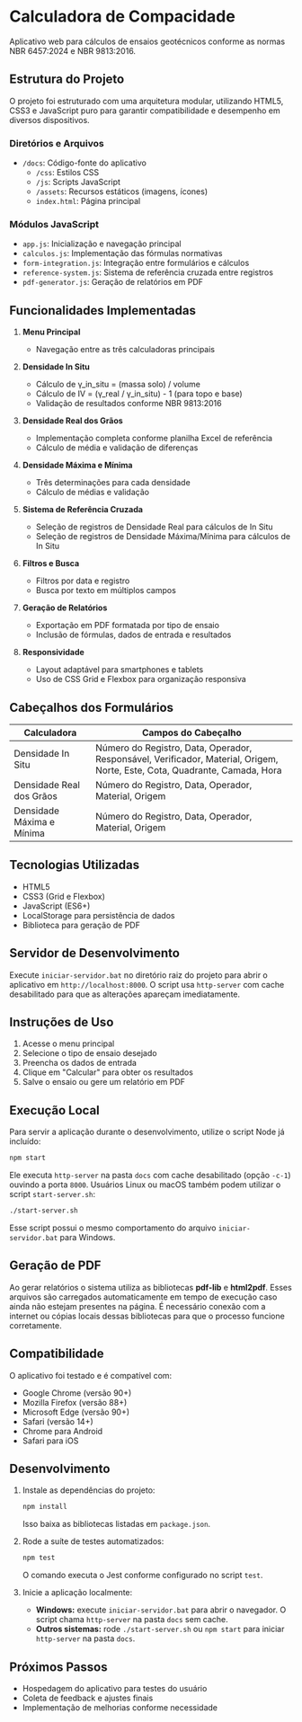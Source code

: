 # Calculadora de Compacidade

Aplicativo web para cálculos de ensaios geotécnicos conforme as normas NBR 6457:2024 e NBR 9813:2016.

## Estrutura do Projeto

O projeto foi estruturado com uma arquitetura modular, utilizando HTML5, CSS3 e JavaScript puro para garantir compatibilidade e desempenho em diversos dispositivos.

### Diretórios e Arquivos

- `/docs`: Código-fonte do aplicativo
  - `/css`: Estilos CSS
  - `/js`: Scripts JavaScript
  - `/assets`: Recursos estáticos (imagens, ícones)
  - `index.html`: Página principal

### Módulos JavaScript

- `app.js`: Inicialização e navegação principal
- `calculos.js`: Implementação das fórmulas normativas
- `form-integration.js`: Integração entre formulários e cálculos
- `reference-system.js`: Sistema de referência cruzada entre registros
- `pdf-generator.js`: Geração de relatórios em PDF

## Funcionalidades Implementadas

1. **Menu Principal**
   - Navegação entre as três calculadoras principais

2. **Densidade In Situ**
   - Cálculo de γ_in_situ = (massa solo) / volume
   - Cálculo de IV = (γ_real / γ_in_situ) - 1 (para topo e base)
   - Validação de resultados conforme NBR 9813:2016

3. **Densidade Real dos Grãos**
   - Implementação completa conforme planilha Excel de referência
   - Cálculo de média e validação de diferenças

4. **Densidade Máxima e Mínima**
   - Três determinações para cada densidade
   - Cálculo de médias e validação

5. **Sistema de Referência Cruzada**
   - Seleção de registros de Densidade Real para cálculos de In Situ
   - Seleção de registros de Densidade Máxima/Mínima para cálculos de In Situ

6. **Filtros e Busca**
   - Filtros por data e registro
   - Busca por texto em múltiplos campos

7. **Geração de Relatórios**
   - Exportação em PDF formatada por tipo de ensaio
   - Inclusão de fórmulas, dados de entrada e resultados

8. **Responsividade**
   - Layout adaptável para smartphones e tablets
   - Uso de CSS Grid e Flexbox para organização responsiva

## Cabeçalhos dos Formulários

| Calculadora                | Campos do Cabeçalho                                                                             |
|----------------------------|------------------------------------------------------------------------------------------------|
| Densidade In Situ          | Número do Registro, Data, Operador, Responsável, Verificador, Material, Origem, Norte, Este, Cota, Quadrante, Camada, Hora |
| Densidade Real dos Grãos   | Número do Registro, Data, Operador, Material, Origem                                            |
| Densidade Máxima e Mínima  | Número do Registro, Data, Operador, Material, Origem                                            |

## Tecnologias Utilizadas

- HTML5
- CSS3 (Grid e Flexbox)
- JavaScript (ES6+)
- LocalStorage para persistência de dados
- Biblioteca para geração de PDF

## Servidor de Desenvolvimento

Execute `iniciar-servidor.bat` no diretório raiz do projeto para abrir o aplicativo em `http://localhost:8000`. O script usa `http-server` com cache desabilitado para que as alterações apareçam imediatamente.

## Instruções de Uso

1. Acesse o menu principal
2. Selecione o tipo de ensaio desejado
3. Preencha os dados de entrada
4. Clique em "Calcular" para obter os resultados
5. Salve o ensaio ou gere um relatório em PDF

## Execução Local

Para servir a aplicação durante o desenvolvimento, utilize o script Node já incluído:

```bash
npm start
```

Ele executa `http-server` na pasta `docs` com cache desabilitado (opção `-c-1`) ouvindo a porta `8000`. Usuários Linux ou macOS também podem utilizar o script `start-server.sh`:

```bash
./start-server.sh
```

Esse script possui o mesmo comportamento do arquivo `iniciar-servidor.bat` para Windows.

## Geração de PDF

Ao gerar relatórios o sistema utiliza as bibliotecas **pdf-lib** e **html2pdf**.
Esses arquivos são carregados automaticamente em tempo de execução caso ainda
não estejam presentes na página. É necessário conexão com a internet ou cópias
locais dessas bibliotecas para que o processo funcione corretamente.

## Compatibilidade

O aplicativo foi testado e é compatível com:
- Google Chrome (versão 90+)
- Mozilla Firefox (versão 88+)
- Microsoft Edge (versão 90+)
- Safari (versão 14+)
- Chrome para Android
- Safari para iOS

## Desenvolvimento

1. Instale as dependências do projeto:
   ```bash
   npm install
   ```
   Isso baixa as bibliotecas listadas em `package.json`.

2. Rode a suíte de testes automatizados:
   ```bash
   npm test
   ```
   O comando executa o Jest conforme configurado no script `test`.

3. Inicie a aplicação localmente:
   - **Windows:** execute `iniciar-servidor.bat` para abrir o navegador. O script chama `http-server` na pasta `docs` sem cache.
   - **Outros sistemas:** rode `./start-server.sh` ou `npm start` para iniciar `http-server` na pasta `docs`.

## Próximos Passos

- Hospedagem do aplicativo para testes do usuário
- Coleta de feedback e ajustes finais
- Implementação de melhorias conforme necessidade
